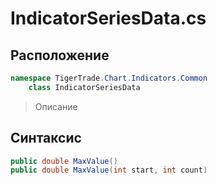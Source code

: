 
# IndicatorSeriesData.cs
## Расположение
```csharp
namespace TigerTrade.Chart.Indicators.Common  
    class IndicatorSeriesData
```

> Описание

## Синтаксис
```csharp
public double MaxValue()
public double MaxValue(int start, int count)
```
